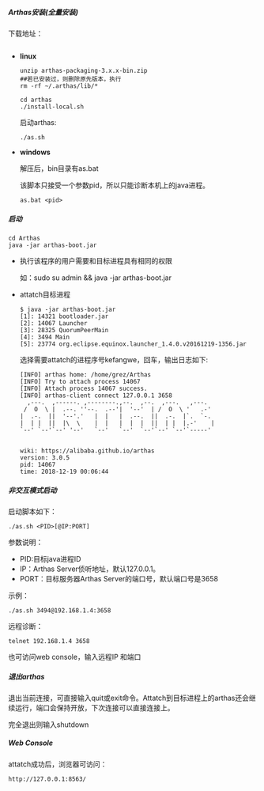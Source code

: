 ##### Arthas安装(全量安装)

下载地址：

```http

```



- **linux**

  ```shell
  unzip arthas-packaging-3.x.x-bin.zip
  ##若已安装过，则删除原先版本，执行
  rm -rf ~/.arthas/lib/*
  
  cd arthas
  ./install-local.sh
  ```



  启动arthas:

  ```
  ./as.sh
  ```


- **windows**

  解压后，bin目录有as.bat

  该脚本只接受一个参数pid，所以只能诊断本机上的java进程。

  ```
  as.bat <pid>
  ```


##### 启动

```
cd Arthas
java -jar arthas-boot.jar
```

- 执行该程序的用户需要和目标进程具有相同的权限

  如：sudo su admin && java -jar arthas-boot.jar

- attatch目标进程

  ```shell
  $ java -jar arthas-boot.jar 
  [1]: 14321 bootloader.jar
  [2]: 14067 Launcher
  [3]: 28325 QuorumPeerMain
  [4]: 3494 Main
  [5]: 23774 org.eclipse.equinox.launcher_1.4.0.v20161219-1356.jar
  
  ```

  选择需要attatch的进程序号kefangwe，回车，输出日志如下:

  ```shell
  [INFO] arthas home: /home/grez/Arthas
  [INFO] Try to attach process 14067
  [INFO] Attach process 14067 success.
  [INFO] arthas-client connect 127.0.0.1 3658
    ,---.  ,------. ,--------.,--.  ,--.  ,---.   ,---.                           
   /  O  \ |  .--. ''--.  .--'|  '--'  | /  O  \ '   .-'                          
  |  .-.  ||  '--'.'   |  |   |  .--.  ||  .-.  |`.  `-.                          
  |  | |  ||  |\  \    |  |   |  |  |  ||  | |  |.-'    |                         
  `--' `--'`--' '--'   `--'   `--'  `--'`--' `--'`-----'                          
                                                                                  
  
  wiki: https://alibaba.github.io/arthas
  version: 3.0.5
  pid: 14067
  time: 2018-12-19 00:06:44
  ```



##### 非交互模式启动

启动脚本如下：

```
./as.sh <PID>[@IP:PORT]
```

参数说明：

- PID:目标java进程ID
- IP：Arthas Server侦听地址，默认127.0.0.1。
- PORT：目标服务器Arthas Server的端口号，默认端口号是3658

示例：

```
./as.sh 3494@192.168.1.4:3658
```

远程诊断：

```shell
telnet 192.168.1.4 3658
```

也可访问web console，输入远程IP 和端口



##### 退出arthas

  退出当前连接，可直接输入quit或exit命令。Attatch到目标进程上的arthas还会继续运行，端口会保持开放，下次连接可以直接连接上。

  完全退出则输入shutdown



##### Web Console

attatch成功后，浏览器可访问：

```http
http://127.0.0.1:8563/
```



